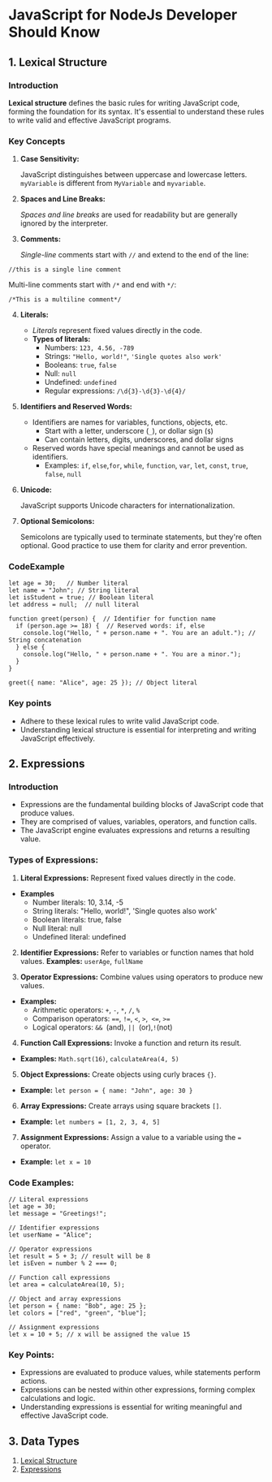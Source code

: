 # JavaScript for NodeJs Developer Should Know
## 1. Lexical Structure
### Introduction

**Lexical structure** defines the basic rules for writing JavaScript code, forming the foundation for its syntax. It's essential to understand these rules to write valid and effective JavaScript programs.

### Key Concepts

1. **Case Sensitivity:**

    JavaScript distinguishes between uppercase and lowercase letters.
    `myVariable` is different from `MyVariable` and `myvariable`.

2. **Spaces and Line Breaks:**

    *Spaces and line breaks* are used for readability but are generally ignored by the interpreter.

3. **Comments:**

    *Single-line* comments start with `//` and extend to the end of the line:
```
//this is a single line comment
```
Multi-line comments start with `/*` and end with `*/`:
```
/*This is a multiline comment*/
```
4. **Literals:**

    - *Literals* represent fixed values directly in the code.
    - **Types of literals:**
        - Numbers: `123, 4.56, -789`
        - Strings: `"Hello, world!"`, `'Single quotes also work'`
        - Booleans: `true`, `false`
        - Null: `null`
        - Undefined: `undefined`
        - Regular expressions: `/\d{3}-\d{3}-\d{4}/`

5. **Identifiers and Reserved Words:**

    - Identifiers are names for variables, functions, objects, etc.
        - Start with a letter, underscore (`_`), or dollar sign (`$`)
        - Can contain letters, digits, underscores, and dollar signs
    - Reserved words have special meanings and cannot be used as identifiers.
        - Examples: `if`, `else`,`for`, `while`, `function`, `var`, `let`, `const`, `true`, `false`, `null`

6. **Unicode:**

    JavaScript supports Unicode characters for internationalization.

7. **Optional Semicolons:**

    Semicolons are typically used to terminate statements, but they're often optional.
    Good practice to use them for clarity and error prevention.

### CodeExample

```
let age = 30;   // Number literal
let name = "John"; // String literal
let isStudent = true; // Boolean literal
let address = null;  // null literal

function greet(person) {  // Identifier for function name
  if (person.age >= 18) {  // Reserved words: if, else
    console.log("Hello, " + person.name + ". You are an adult."); // String concatenation
  } else {
    console.log("Hello, " + person.name + ". You are a minor.");
  }
}

greet({ name: "Alice", age: 25 }); // Object literal

```
### Key points
- Adhere to these lexical rules to write valid JavaScript code.
- Understanding lexical structure is essential for interpreting and writing JavaScript effectively.

## 2. Expressions
### Introduction
- Expressions are the fundamental building blocks of JavaScript code that produce values.
- They are comprised of values, variables, operators, and function calls.
- The JavaScript engine evaluates expressions and returns a resulting value.

### Types of Expressions:

1. **Literal Expressions:**
    Represent fixed values directly in the code.
- **Examples**
    - Number literals: 10, 3.14, -5
    - String literals: "Hello, world!", 'Single quotes also work'
    - Boolean literals: true, false
    - Null literal: null
    - Undefined literal: undefined

2. **Identifier Expressions:**
    Refer to variables or function names that hold values.
**Examples:** `userAge`, `fullName`

3. **Operator Expressions:**
    Combine values using operators to produce new values.
- **Examples:**
    - Arithmetic operators: `+`, `-`, `*`, `/`, `%`
    - Comparison operators: `==`, `!=`, `<`, `>`,` <=`, `>=`
    - Logical operators: `&& `(and), `|| `(or),` ! `(not)

4. **Function Call Expressions:**
    Invoke a function and return its result.
- **Examples:** `Math.sqrt(16)`, `calculateArea(4, 5)`

5. **Object Expressions:**
    Create objects using curly braces `{}`.
- **Example:** `let person = { name: "John", age: 30 }`

6. **Array Expressions:**
    Create arrays using square brackets `[]`.
- **Example:** `let numbers = [1, 2, 3, 4, 5]`

7. **Assignment Expressions:**
    Assign a value to a variable using the `=` operator.
- **Example:** `let x = 10`

### Code Examples:
```
// Literal expressions
let age = 30;
let message = "Greetings!";

// Identifier expressions
let userName = "Alice";

// Operator expressions
let result = 5 + 3; // result will be 8
let isEven = number % 2 === 0;

// Function call expressions
let area = calculateArea(10, 5);

// Object and array expressions
let person = { name: "Bob", age: 25 };
let colors = ["red", "green", "blue"];

// Assignment expressions
let x = 10 + 5; // x will be assigned the value 15
```

### Key Points:

- Expressions are evaluated to produce values, while statements perform actions.
- Expressions can be nested within other expressions, forming complex calculations and logic.
- Understanding expressions is essential for writing meaningful and effective JavaScript code.

## 3. Data Types

1. [Lexical Structure](Lexicalstructure.md)
2. [Expressions](Expressions.md)